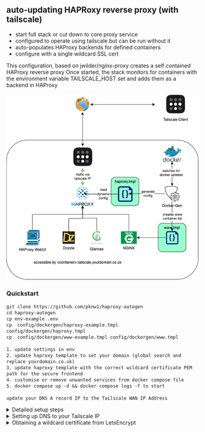 
## auto-updating HAPRoxy reverse proxy (with tailscale)

- start full stack or cut down to core proxy service
- configured to operate using tailscale but can be run without it
- auto-populates HAProxy backends for defined containers
- configure with a single wildcard SSL cert

This configuration, based on jwilder/nginx-proxy creates a self contained HAProxy reverse proxy
Once started, the stack monitors for containers with the environment variable TAILSCALE_HOST set and adds them as a backend in HAProxy

![alt text](https://github.com/pknw1/tailscale_haproxy_dockergen/blob/main/tailscale.png?raw=true)

### Quickstart
```
git clone https://github.com/pknw1/haproxy-autogen
cd haproxy-autogen
cp env-example .env
cp  config/dockergen/haproxy-example.tmpl config/dockergen/haproxy.tmpl
cp  config/dockergen/www-example.tmpl config/dockergen/www.tmpl

1. update settings in env
2. update haproxy template to set your domain (global search and replace yourdomain.co.uk)
3. update haproxy template with the correct wildcard certificate PEM path for the secure frontend
4. customise or remove unwanted services from docker compose file
5. docker compose up -d && docker compose logs -f to start

update your DNS A record IP to the Tailscale WAN IP Address
```


<details>
  <summary>Detailed setup steps</summary>
  
1. Clone the repository
```
git clone https://github.com/pknw1/haproxy-autogen
cd haproxy-autogen
```

2. Modify the example config

- [ ] Copy env-example to .env
        ```
        cp env-example .env
        ```
- [ ] Update values in env file
    - [ ] Obtain API Key from [TailScale](https://login.tailscale.com/admin/settings/keys)
    - [ ] Set the HAPROXY_IP from your tailscale_network range 
    - [ ] Set the tailscale network name
    - [ ] Set the domain assigned to your Tailscale Network (tailscale.yourdomain.com)
    
        ```
        TS_AUTHKEY= ** create a key at https://login.tailscale.com/admin/settings/keys **
        HAPROXY_IP=172.32.0.200
        TAILSCALE_NETWORK=tailscale_haproxy
        TAILSCALE_DOMAIN=tailscale.yourdomain.co.uk
        ```
- [ ] Create config/dockergen/haproxy.tmpl from the example
    - [ ] global search and replace ".yourdomain.co.uk" as required
        ```
        sed -i 's/.yourdomain.co.uk/youdetails/g' config/dockergen/haproxy.tmpl
        ```
    - [ ] update the path to your wildcard certificate for *.tailscale.yourdomain.co.uk
        ```
        vi config/dockergen/haproxy.tmpl
        
        frontend secure 
          bind *:443 ssl crt /etc/ssl/private/tailscale-yourdomain.co.uk.pem 
          tcp-request inspect-delay 15s
          errorfiles httperrors
          mode http
          option forwardfor

        ```
    
- [ ] Create config/dockergen/www.tmpl from the example
          ```
          cp config/dockergen/www-example.tmpl config/dockergen/www.tmpl
          ```

- [ ] modify the config/dockergen/docker-gen.cfg
    - [ ] update paths to templates and outputs if changed from defaults
    
3. starts with docker compose up -d
```
docker compose up -d
```


The compose up command will start the stack as follows

 - create the network
 - start the tailscale VPN [container](https://tailscale.com/kb/1282/docker) and register
 - start [Dozzle](https://dozzle.dev/)
 - start [Glances](https://github.com/nicolargo/glances)
 - Start HAProxy Web UI
 - Start NGINX
 - Start WhoAmI
 - start the [dockergen](https://github.com/nginx-proxy/docker-gen) container 
 - start the HAPRoxy container
 
 Any container started with environment variable TAILSCALE_HOST set will dynamically add or 
 remove from the HA Proxy config and then restart the HA Proxy Server
 
</details>

 
 
<details>
  <summary>Setting up DNS to your Tailscale IP</summary>
  
 You can obtain your Tailscale IP from the tailscale container
    ```
    docker logs tailscale_vpn | grep peerapi
    2024/11/19 23:56:32 peerapi: serving on http://100.76.158.49:35352
    ```
 
    You should ensure that you have DNS entries for your domain
    ```
    - tailscale.yourdomain.co.uk.	3600	IN	A	100.xxx.xxx.xxx
    - *.tailscale.yourdomain.co.uk. 3600	IN	CNAME	tailscale.yourdomain.co.uk.
    ```

</details>



<details>
  <summary>Obtaining a wildcard certificate from LetsEncrypt</summary>
  
  I recommend setting up API Access for your DNS provider and scripting an SSL renew script
  

  ### tailscale-cert.sh
  ```bash

    #!/bin/bash


    function renew() {
    sudo docker run -it --rm --name certbot \
        -v "/etc/letsencrypt:/etc/letsencrypt" \
        -v "/var/lib/letsencrypt:/var/lib/letsencrypt" \
        -v "/root/ovh.conf:/ovh.conf" \
        certbot/dns-ovh certonly --dns-ovh --dns-ovh-credentials /ovh.conf \
        --agree-tos -m your@email.co.uk \
        -d *.tailscale.yourdomain.co.uk -d tailscale.yourdomain.co.uk
    }

    function merge() {
        if [ -f /etc/ssl/private/tailscale-yourdomain.co.uk.pem ]; then sudo rm /etc/ssl/private/tailscale-yourdomain.co.uk.pem; fi
        sudo find /etc/letsencrypt/live -type l -iname '*pem' -mmin -3 -exec cat "{}" >> /etc/ssl/private/tailscale-yourdomain.co.uk.pem \;
    }

    renew
    merge

  ```
</details>


